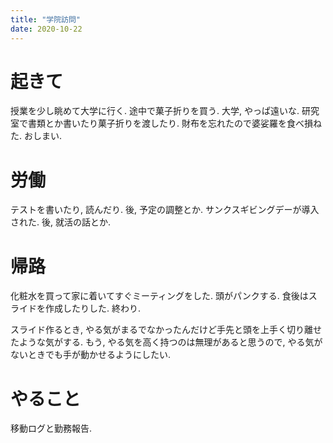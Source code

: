```yaml
---
title: "学院訪問"
date: 2020-10-22
---
```


# 起きて
授業を少し眺めて大学に行く. 途中で菓子折りを買う. 大学, やっぱ遠いな. 研究室で書類とか書いたり菓子折りを渡したり. 財布を忘れたので婆娑羅を食べ損ねた. おしまい.

# 労働
テストを書いたり, 読んだり. 後, 予定の調整とか.
サンクスギビングデーが導入された. 後, 就活の話とか.

# 帰路
化粧水を買って家に着いてすぐミーティングをした. 頭がパンクする. 食後はスライドを作成したりした. 終わり.

スライド作るとき, やる気がまるでなかったんだけど手先と頭を上手く切り離せたような気がする. もう, やる気を高く持つのは無理があると思うので, やる気がないときでも手が動かせるようにしたい.
# やること
移動ログと勤務報告.